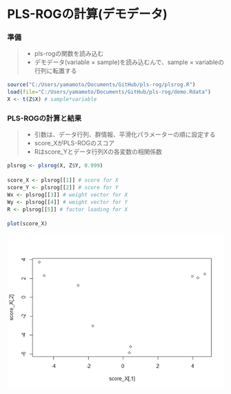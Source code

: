 PLS-ROGの計算(デモデータ)
================

### 準備

> -   pls-rogの関数を読み込む
> -   デモデータ(variable × sample)を読み込むんで、sample × variableの行列に転置する

``` r
source("C:/Users/yamamoto/Documents/GitHub/pls-rog/plsrog.R")
load(file="C:/Users/yamamoto/Documents/GitHub/pls-rog/demo.Rdata")
X <- t(Z$X) # sample*variable
```

### PLS-ROGの計算と結果

> -   引数は、データ行列、群情報、平滑化パラメーターの順に設定する
> -   score\_XがPLS-ROGのスコア
> -   Rはscore\_Yとデータ行列Xの各変数の相関係数

``` r
plsrog <- plsrog(X, Z$Y, 0.999)

score_X <- plsrog[[1]] # score for X
score_Y <- plsrog[[2]] # score for Y
Wx <- plsrog[[3]] # weight vector for X
Wy <- plsrog[[4]] # weight vector for Y
R <- plsrog[[5]] # factor loading for X

plot(score_X)
```

![](plsrog_files/figure-markdown_github/pls_rog-1.png)
